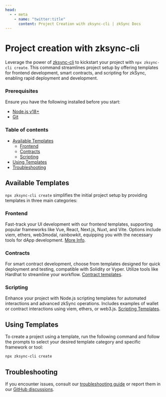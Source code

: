 ```yaml
---
head:
  - - meta
    - name: "twitter:title"
      content: Project Creation with zksync-cli | zkSync Docs
---
```


# Project creation with zksync-cli

Leverage the power of [zksync-cli](../../zksync-cli/getting-started.md) to kickstart your project with `npx zksync-cli create`. This command streamlines project setup by offering templates for frontend development, smart contracts, and scripting for zkSync, enabling rapid deployment and development.

### Prerequisites

Ensure you have the following installed before you start:

- [Node.js v18+](https://nodejs.org/en)
- [Git](https://git-scm.com/downloads)

### Table of contents

- [Available Templates](#available-templates)
  - [Frontend](#frontend)
  - [Contracts](#contracts)
  - [Scripting](#scripting)
- [Using Templates](#using-templates)
- [Troubleshooting](#troubleshooting)

## Available Templates

`npx zksync-cli create` simplifies the initial project setup by providing templates in three main categories:

### Frontend

Fast-track your UI development with our frontend templates, supporting popular frameworks like Vue, React, Next.js, Nuxt, and Vite. Options include viem, ethers, web3modal, rainbowkit, equipping you with the necessary tools for dApp development. [More Info](https://github.com/matter-labs/zksync-frontend-templates#readme).

### Contracts

For smart contract development, choose from templates designed for quick deployment and testing, compatible with Solidity or Vyper. Utilize tools like Hardhat to streamline your workflow. [Contract templates](https://github.com/matter-labs/zksync-contract-templates#readme).

### Scripting

Enhance your project with Node.js scripting templates for automated interactions and advanced zkSync operations. Includes examples of wallet or contract interactions using viem, ethers, or web3.js. [Scripting Templates](https://github.com/matter-labs/zksync-scripting-templates#readme).

## Using Templates

To create a project using a template, run the following command and follow the prompts to select your desired template category and specific framework or tool:

```bash
npx zksync-cli create
```

## Troubleshooting

If you encounter issues, consult our [troubleshooting guide](../../zksync-cli/troubleshooting.md) or report them in our [GitHub discussions](https://github.com/zkSync-Community-Hub/zksync-developers/discussions/new?category=general).
